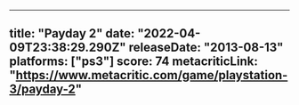 
---
title: "Payday 2"
date: "2022-04-09T23:38:29.290Z"
releaseDate: "2013-08-13"
platforms: ["ps3"]
score: 74
metacriticLink: "https://www.metacritic.com/game/playstation-3/payday-2"
---
